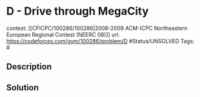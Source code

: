 # D - Drive through MegaCity

contest: [[CFICPC/100286/100286|2008-2009 ACM-ICPC Northeastern European Regional Contest (NEERC 08)]]
url: https://codeforces.com/gym/100286/problem/D
#Status/UNSOLVED
Tags: #

## Description

## Solution

